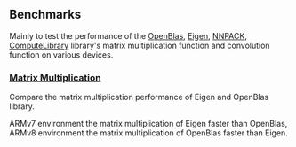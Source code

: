 ## Benchmarks

Mainly to test the performance of the [OpenBlas](https://github.com/xianyi/OpenBLAS), [Eigen](http://eigen.tuxfamily.org/index.php?title=Main_Page), [NNPACK](https://github.com/Maratyszcza/NNPACK), [ComputeLibrary](https://github.com/ARM-software/ComputeLibrary) library's matrix multiplication function and convolution function on various devices.

### [Matrix Multiplication](https://github.com/hedaoyuan/Function/blob/master/src/matmul/README.md)
Compare the matrix multiplication performance of Eigen and OpenBlas library.

ARMv7 environment the matrix multiplication of Eigen faster than OpenBlas, ARMv8 environment the matrix multiplication of OpenBlas faster than Eigen.

